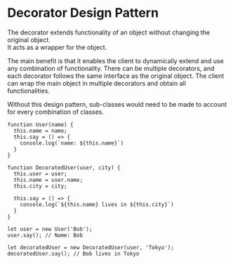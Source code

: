 # Decorator Design Pattern

The decorator extends functionality of an object without changing the original object.  
It acts as a wrapper for the object.  

The main benefit is that it enables the client to dynamically extend and use any combination of functionality.
There can be multiple decorators, and each decorator follows the same interface as the original object.
The client can wrap the main object in multiple decorators and obtain all functionalities.

Without this design pattern, sub-classes would need to be made to account for every combination of classes.

``` 
function User(name) {
  this.name = name;
  this.say = () => {
    console.log(`name: ${this.name}`)
  }
}

function DecoratedUser(user, city) {
  this.user = user;
  this.name = user.name;
  this.city = city;

  this.say = () => {
    console.log(`${this.name} lives in ${this.city}`)
  }
}

let user = new User('Bob');
user.say(); // Name: Bob

let decoratedUser = new DecoratedUser(user, 'Tokyo');
decoratedUser.say(); // Bob lives in Tokyo
```
